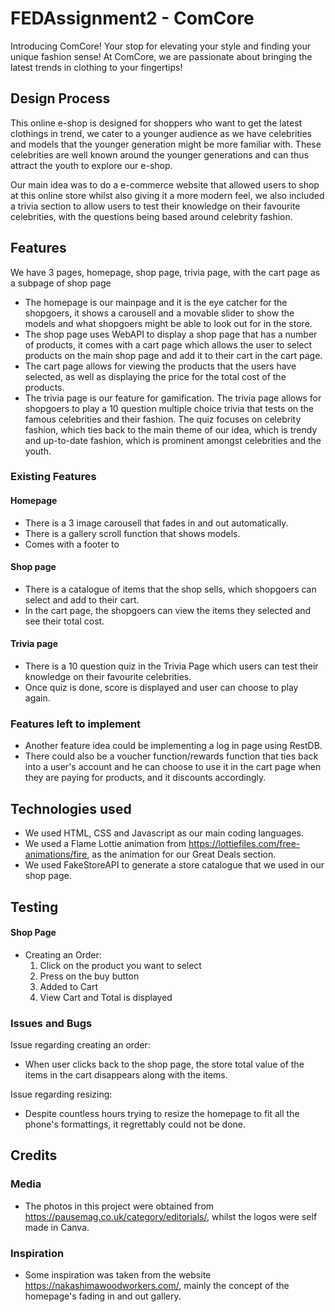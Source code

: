 # FEDAssignment2 - ComCore

Introducing ComCore! Your stop for elevating your style and finding your unique fashion sense! At ComCore, we are passionate about bringing the latest trends in clothing to your fingertips!

## Design Process

This online e-shop is designed for shoppers who want to get the latest clothings in trend, we cater to a younger audience as we have celebrities and models that the younger generation might be more familiar with. These celebrities are well known around the younger generations and can thus attract the youth to explore our e-shop.

Our main idea was to do a e-commerce website that allowed users to shop at this online store whilst also giving it a more modern feel, we also included a trivia section to allow users to test their knowledge on their favourite celebrities, with the questions being based around celebrity fashion.

## Features

We have 3 pages, homepage, shop page, trivia page, with the cart page as a subpage of shop page

- The homepage is our mainpage and it is the eye catcher for the shopgoers, it shows a carousell and a movable slider to show the models and what shopgoers might be able to look out for in the store.
- The shop page uses WebAPI to display a shop page that has a number of products, it comes with a cart page which allows the user to select products on the main shop page and add it to their cart in the cart page. 
- The cart page allows for viewing the products that the users have selected, as well as displaying the price for the total cost of the products.
- The trivia page is our feature for gamification. The trivia page allows for shopgoers to play a 10 question multiple choice trivia that tests on the famous celebrities and their fashion. The quiz focuses on celebrity fashion, which ties back to the main theme of our idea, which is trendy and up-to-date fashion, which is prominent amongst celebrities and the youth.

### Existing Features

#### Homepage
- There is a 3 image carousell that fades in and out automatically.
- There is a gallery scroll function that shows models.
- Comes with a footer to 

#### Shop page
- There is a catalogue of items that the shop sells, which shopgoers can select and add to their cart.
- In the cart page, the shopgoers can view the items they selected and see their total cost.

#### Trivia page
- There is a 10 question quiz in the Trivia Page which users can test their knowledge on their favourite celebrities.
- Once quiz is done, score is displayed and user can choose to play again.

### Features left to implement 
- Another feature idea could be implementing a log in page using RestDB.
- There could also be a voucher function/rewards function that ties back into a user's account and he can choose to use it in the cart page when they are paying for products, and it discounts accordingly.


## Technologies used
- We used HTML, CSS and Javascript as our main coding languages.
- We used a Flame Lottie animation from https://lottiefiles.com/free-animations/fire, as the animation for our Great Deals section.
- We used FakeStoreAPI to generate a store catalogue that we used in our shop page.


## Testing 

#### Shop Page
- Creating an Order:
    1. Click on the product you want to select
    2. Press on the buy button
    3. Added to Cart
    4. View Cart and Total is displayed


### Issues and Bugs
Issue regarding creating an order:
- When user clicks back to the shop page, the store total value of the items in the cart disappears along with the items.

Issue regarding resizing:
- Despite countless hours trying to resize the homepage to fit all the phone's formattings, it regrettably could not be done. 


## Credits

### Media
- The photos in this project were obtained from https://pausemag.co.uk/category/editorials/, whilst the logos were self made in Canva.

### Inspiration
- Some inspiration was taken from the website https://nakashimawoodworkers.com/, mainly the concept of the homepage's fading in and out gallery.
